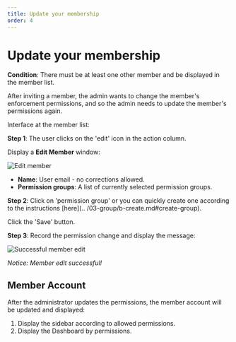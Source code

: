 ```yaml
---
title: Update your membership
order: 4
---
```


# Update your membership

**Condition**: There must be at least one other member and be displayed in the member list.

After inviting a member, the admin wants to change the member's enforcement permissions, and so the admin needs to update the member's permissions again.

Interface at the member list:

**Step 1**: The user clicks on the 'edit' icon in the action column.

Display a **Edit Member** window:

![Edit member](/images/streaming-platform/app-management/02-member/pop-up/edit.png)

- **Name**: User email - no corrections allowed.
- **Permission groups**: A list of currently selected permission groups.

**Step 2**: Click on 'permission group' or you can quickly create one according to the instructions [here](.. /03-group/b-create.md#create-group).

Click the 'Save' button.

**Step 3**: Record the permission change and display the message:

![Successful member edit](/images/streaming-platform/app-management/02-member/message/edit.png)

_Notice: Member edit successful!_

## Member Account

After the administrator updates the permissions, the member account will be updated and displayed:

1. Display the sidebar according to allowed permissions.
2. Display the Dashboard by permissions.
